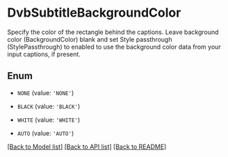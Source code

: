 # DvbSubtitleBackgroundColor

Specify the color of the rectangle behind the captions. Leave background color (BackgroundColor) blank and set Style passthrough (StylePassthrough) to enabled to use the background color data from your input captions, if present.

## Enum

* `NONE` (value: `'NONE'`)

* `BLACK` (value: `'BLACK'`)

* `WHITE` (value: `'WHITE'`)

* `AUTO` (value: `'AUTO'`)

[[Back to Model list]](../README.md#documentation-for-models) [[Back to API list]](../README.md#documentation-for-api-endpoints) [[Back to README]](../README.md)


